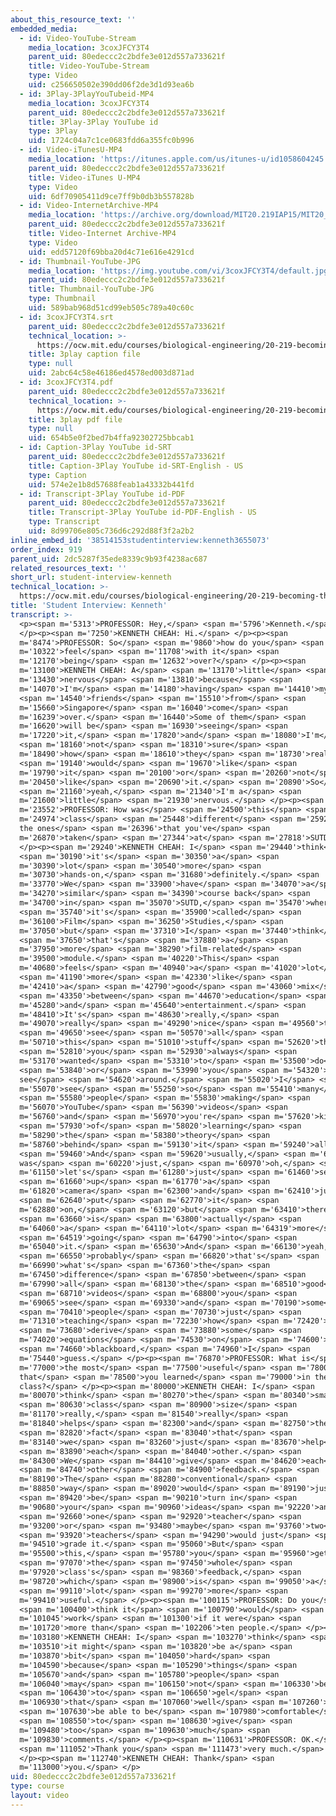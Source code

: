 ```yaml
---
about_this_resource_text: ''
embedded_media:
  - id: Video-YouTube-Stream
    media_location: 3coxJFCY3T4
    parent_uid: 80edeccc2c2bdfe3e012d557a733621f
    title: Video-YouTube-Stream
    type: Video
    uid: c256650502e390dd06f2de3d1d93ea6b
  - id: 3Play-3PlayYouTubeid-MP4
    media_location: 3coxJFCY3T4
    parent_uid: 80edeccc2c2bdfe3e012d557a733621f
    title: 3Play-3Play YouTube id
    type: 3Play
    uid: 1724c04a7c1ce0683fdd6a355fc0b996
  - id: Video-iTunesU-MP4
    media_location: 'https://itunes.apple.com/us/itunes-u/id1058604245'
    parent_uid: 80edeccc2c2bdfe3e012d557a733621f
    title: Video-iTunes U-MP4
    type: Video
    uid: 6df70905411d9ce7ff9b0db3b557828b
  - id: Video-InternetArchive-MP4
    media_location: 'https://archive.org/download/MIT20.219IAP15/MIT20_219IAP15_D13P2_300k.mp4'
    parent_uid: 80edeccc2c2bdfe3e012d557a733621f
    title: Video-Internet Archive-MP4
    type: Video
    uid: edd57120f69bba20d4c71e616e4291cd
  - id: Thumbnail-YouTube-JPG
    media_location: 'https://img.youtube.com/vi/3coxJFCY3T4/default.jpg'
    parent_uid: 80edeccc2c2bdfe3e012d557a733621f
    title: Thumbnail-YouTube-JPG
    type: Thumbnail
    uid: 589bab968d51cd99eb505c789a40c60c
  - id: 3coxJFCY3T4.srt
    parent_uid: 80edeccc2c2bdfe3e012d557a733621f
    technical_location: >-
      https://ocw.mit.edu/courses/biological-engineering/20-219-becoming-the-next-bill-nye-writing-and-hosting-the-educational-show-january-iap-2015/day-13-screening-final-cuts/student-interview-kenneth/3coxJFCY3T4.srt
    title: 3play caption file
    type: null
    uid: 2abc64c58e46186ed4578ed003d871ad
  - id: 3coxJFCY3T4.pdf
    parent_uid: 80edeccc2c2bdfe3e012d557a733621f
    technical_location: >-
      https://ocw.mit.edu/courses/biological-engineering/20-219-becoming-the-next-bill-nye-writing-and-hosting-the-educational-show-january-iap-2015/day-13-screening-final-cuts/student-interview-kenneth/3coxJFCY3T4.pdf
    title: 3play pdf file
    type: null
    uid: 654b5e0f2bed7b4ffa92302725bbcab1
  - id: Caption-3Play YouTube id-SRT
    parent_uid: 80edeccc2c2bdfe3e012d557a733621f
    title: Caption-3Play YouTube id-SRT-English - US
    type: Caption
    uid: 574e2e1b8d57688feab1a43332b441fd
  - id: Transcript-3Play YouTube id-PDF
    parent_uid: 80edeccc2c2bdfe3e012d557a733621f
    title: Transcript-3Play YouTube id-PDF-English - US
    type: Transcript
    uid: 8d99706e805c736d6c292d88f3f2a2b2
inline_embed_id: '38514153studentinterview:kenneth3655073'
order_index: 919
parent_uid: 2dc5287f35ede8339c9b93f4238ac687
related_resources_text: ''
short_url: student-interview-kenneth
technical_location: >-
  https://ocw.mit.edu/courses/biological-engineering/20-219-becoming-the-next-bill-nye-writing-and-hosting-the-educational-show-january-iap-2015/day-13-screening-final-cuts/student-interview-kenneth
title: 'Student Interview: Kenneth'
transcript: >-
  <p><span m='5313'>PROFESSOR: Hey,</span> <span m='5796'>Kenneth.</span>
  </p><p><span m='7250'>KENNETH CHEAH: Hi.</span> </p><p><span
  m='8474'>PROFESSOR: So</span> <span m='9860'>how do you</span> <span
  m='10322'>feel</span> <span m='11708'>with it</span> <span
  m='12170'>being</span> <span m='12632'>over?</span> </p><p><span
  m='13100'>KENNETH CHEAH: A</span> <span m='13170'>little</span> <span
  m='13430'>nervous</span> <span m='13810'>because</span> <span
  m='14070'>I'm</span> <span m='14180'>having</span> <span m='14410'>my</span>
  <span m='14540'>friends</span> <span m='15510'>from</span> <span
  m='15660'>Singapore</span> <span m='16040'>come</span> <span
  m='16239'>over.</span> <span m='16440'>Some of them</span> <span
  m='16620'>will be</span> <span m='16930'>seeing</span> <span
  m='17220'>it,</span> <span m='17820'>and</span> <span m='18080'>I'm</span>
  <span m='18160'>not</span> <span m='18310'>sure</span> <span
  m='18490'>how</span> <span m='18610'>they</span> <span m='18730'>really</span>
  <span m='19140'>would</span> <span m='19670'>like</span> <span
  m='19790'>it</span> <span m='20100'>or</span> <span m='20260'>not</span> <span
  m='20450'>like</span> <span m='20690'>it.</span> <span m='20890'>So</span>
  <span m='21160'>yeah,</span> <span m='21340'>I'm a</span> <span
  m='21600'>little</span> <span m='21930'>nervous.</span> </p><p><span
  m='23552'>PROFESSOR: How was</span> <span m='24500'>this</span> <span
  m='24974'>class</span> <span m='25448'>different</span> <span m='25922'>from
  the ones</span> <span m='26396'>that you've</span> <span
  m='26870'>taken</span> <span m='27344'>at</span> <span m='27818'>SUTD?</span>
  </p><p><span m='29240'>KENNETH CHEAH: I</span> <span m='29440'>think</span>
  <span m='30190'>it's</span> <span m='30350'>a</span> <span
  m='30390'>lot</span> <span m='30540'>more</span> <span
  m='30730'>hands-on,</span> <span m='31680'>definitely.</span> <span
  m='33770'>We</span> <span m='33900'>have</span> <span m='34070'>a</span> <span
  m='34270'>similar</span> <span m='34390'>course back</span> <span
  m='34700'>in</span> <span m='35070'>SUTD,</span> <span m='35470'>where</span>
  <span m='35740'>it's</span> <span m='35900'>called</span> <span
  m='36100'>Film</span> <span m='36250'>Studies,</span> <span
  m='37050'>but</span> <span m='37310'>I</span> <span m='37440'>think</span>
  <span m='37650'>that's</span> <span m='37880'>a</span> <span
  m='37950'>more</span> <span m='38290'>film-related</span> <span
  m='39500'>module.</span> <span m='40220'>This</span> <span
  m='40680'>feels</span> <span m='40940'>a</span> <span m='41020'>lot</span>
  <span m='41190'>more</span> <span m='42330'>like</span> <span
  m='42410'>a</span> <span m='42790'>good</span> <span m='43060'>mix</span>
  <span m='43350'>between</span> <span m='44670'>education</span> <span
  m='45280'>and</span> <span m='45640'>entertainment.</span> <span
  m='48410'>It's</span> <span m='48630'>really,</span> <span
  m='49070'>really</span> <span m='49290'>nice</span> <span m='49560'>to</span>
  <span m='49650'>see</span> <span m='50570'>all</span> <span
  m='50710'>this</span> <span m='51010'>stuff</span> <span m='52620'>that</span>
  <span m='52810'>you</span> <span m='52930'>always</span> <span
  m='53170'>wanted</span> <span m='53310'>to</span> <span m='53500'>do</span>
  <span m='53840'>or</span> <span m='53990'>you</span> <span m='54320'>always
  see</span> <span m='54620'>around.</span> <span m='55020'>I</span> <span
  m='55070'>see</span> <span m='55250'>so</span> <span m='55410'>many</span>
  <span m='55580'>people</span> <span m='55830'>making</span> <span
  m='56070'>YouTube</span> <span m='56390'>videos</span> <span
  m='56760'>and</span> <span m='56970'>you're</span> <span m='57620'>kind</span>
  <span m='57930'>of</span> <span m='58020'>learning</span> <span
  m='58290'>the</span> <span m='58380'>theory</span> <span
  m='58760'>behind</span> <span m='59130'>it</span> <span m='59240'>all.</span>
  <span m='59460'>And</span> <span m='59620'>usually,</span> <span m='60010'>it
  was</span> <span m='60220'>just,</span> <span m='60970'>oh,</span> <span
  m='61150'>let's</span> <span m='61280'>just</span> <span m='61460'>set</span>
  <span m='61660'>up</span> <span m='61770'>a</span> <span
  m='61820'>camera</span> <span m='62300'>and</span> <span m='62410'>just</span>
  <span m='62640'>put</span> <span m='62770'>it</span> <span
  m='62880'>on,</span> <span m='63120'>but</span> <span m='63410'>there</span>
  <span m='63660'>is</span> <span m='63800'>actually</span> <span
  m='64060'>a</span> <span m='64110'>lot</span> <span m='64319'>more</span>
  <span m='64519'>going</span> <span m='64790'>into</span> <span
  m='65040'>it.</span> <span m='65630'>And</span> <span m='66130'>yeah,</span>
  <span m='66550'>probably</span> <span m='66820'>that's</span> <span
  m='66990'>what's</span> <span m='67360'>the</span> <span
  m='67450'>difference</span> <span m='67850'>between</span> <span
  m='67990'>all</span> <span m='68130'>the</span> <span m='68510'>good</span>
  <span m='68710'>videos</span> <span m='68800'>you</span> <span
  m='69065'>see</span> <span m='69330'>and</span> <span m='70190'>some</span>
  <span m='70410'>people</span> <span m='70730'>just</span> <span
  m='71310'>teaching</span> <span m='72230'>how</span> <span m='72420'>to</span>
  <span m='73680'>derive</span> <span m='73880'>some</span> <span
  m='74020'>equations</span> <span m='74530'>on</span> <span m='74600'>a</span>
  <span m='74660'>blackboard,</span> <span m='74960'>I</span> <span
  m='75440'>guess.</span> </p><p><span m='76870'>PROFESSOR: What is</span> <span
  m='77000'>the most</span> <span m='77500'>useful</span> <span m='78000'>thing
  that</span> <span m='78500'>you learned</span> <span m='79000'>in the
  class?</span> </p><p><span m='80000'>KENNETH CHEAH: I</span> <span
  m='80070'>think</span> <span m='80270'>the</span> <span m='80340'>small</span>
  <span m='80630'>class</span> <span m='80900'>size</span> <span
  m='81170'>really,</span> <span m='81540'>really</span> <span
  m='81840'>helps</span> <span m='82300'>and</span> <span m='82750'>the</span>
  <span m='82820'>fact</span> <span m='83040'>that</span> <span
  m='83140'>we</span> <span m='83260'>just</span> <span m='83670'>help</span>
  <span m='83890'>each</span> <span m='84040'>other.</span> <span
  m='84300'>We</span> <span m='84410'>give</span> <span m='84620'>each</span>
  <span m='84740'>other</span> <span m='84900'>feedback.</span> <span
  m='88190'>The</span> <span m='88280'>conventional</span> <span
  m='88850'>way</span> <span m='89020'>would</span> <span m='89190'>just</span>
  <span m='89420'>be</span> <span m='90210'>turn in</span> <span
  m='90680'>your</span> <span m='90960'>ideas</span> <span m='92220'>and</span>
  <span m='92660'>one</span> <span m='92920'>teacher</span> <span
  m='93200'>or</span> <span m='93480'>maybe</span> <span m='93760'>two</span>
  <span m='93920'>teachers</span> <span m='94290'>would just</span> <span
  m='94510'>grade it.</span> <span m='95060'>But</span> <span
  m='95500'>this,</span> <span m='95780'>you</span> <span m='95960'>get</span>
  <span m='97070'>the</span> <span m='97450'>whole</span> <span
  m='97920'>class's</span> <span m='98360'>feedback,</span> <span
  m='98720'>which</span> <span m='98900'>is</span> <span m='99050'>a</span>
  <span m='99110'>lot</span> <span m='99270'>more</span> <span
  m='99410'>useful.</span> </p><p><span m='100115'>PROFESSOR: Do you</span>
  <span m='100400'>think it</span> <span m='100790'>would</span> <span
  m='101045'>work</span> <span m='101300'>if it were</span> <span
  m='101720'>more than</span> <span m='102206'>ten people.</span> </p><p><span
  m='103180'>KENNETH CHEAH: I</span> <span m='103270'>think</span> <span
  m='103510'>it might</span> <span m='103820'>be a</span> <span
  m='103870'>bit</span> <span m='104050'>hard</span> <span
  m='104590'>because</span> <span m='105290'>things</span> <span
  m='105670'>and</span> <span m='105780'>people</span> <span
  m='106040'>may</span> <span m='106150'>not</span> <span m='106330'>be</span>
  <span m='106430'>to</span> <span m='106650'>gel</span> <span
  m='106930'>that</span> <span m='107060'>well</span> <span m='107260'>to</span>
  <span m='107630'>be able to be</span> <span m='107980'>comfortable</span>
  <span m='108550'>to</span> <span m='108630'>give</span> <span
  m='109480'>too</span> <span m='109630'>much</span> <span
  m='109830'>comments.</span> </p><p><span m='110631'>PROFESSOR: OK.</span>
  <span m='111052'>Thank you</span> <span m='111473'>very much.</span>
  </p><p><span m='112740'>KENNETH CHEAH: Thank</span> <span
  m='113000'>you.</span> </p>
uid: 80edeccc2c2bdfe3e012d557a733621f
type: course
layout: video
---
```

